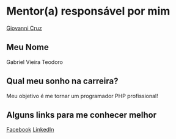 # Mentor(a) responsável por mim

[Giovanni Cruz](https://github.com/training-center/mentoria/blob/master/mentores/perfis/giovannicruz97.md)

## Meu Nome

Gabriel Vieira Teodoro

## Qual meu sonho na carreira?

Meu objetivo é me tornar um programador PHP profissional!

## Alguns links para me conhecer melhor

[Facebook](https://www.facebook.com/gabriel.vieirateodoro)
[LinkedIn](https://www.linkedin.com/in/gabriel-vieira-teodoro-b60932a7?trk=nav_responsive_tab_profile_pic)
